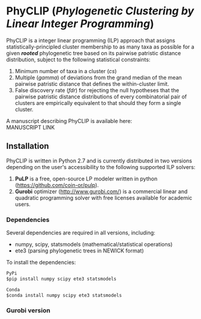 # PhyCLIP (_Phylogenetic Clustering by Linear Integer Programming_)

PhyCLIP is a integer linear programming (ILP) approach that assigns statistically-principled cluster membership to as many taxa as possible for a given **_rooted_** phylogenetic tree based on its pairwise patristic distance distribution, subject to the following statistical constraints: 
1. Minimum number of taxa in a cluster (_cs_)
2. Multiple (_gamma_) of deviations from the grand median of the mean pairwise patristic distance that defines the within-cluster limit.
3. False discovery rate (_fdr_) for rejecting the null hypotheses that the pairwise patristic distance distributions of every combinatorial pair of clusters are empirically equivalent to that should they form a single cluster.

A manuscript describing PhyCLIP is available here:  
MANUSCRIPT LINK

## Installation
PhyCLIP is written in Python 2.7 and is currently distributed in two versions depending on the user's accessibility to the following supported ILP solvers: 
1. **PuLP** is a free, open-source LP modeler written in python (https://github.com/coin-or/pulp). 
2. **Gurobi** optimizer (http://www.gurobi.com/) is a commercial linear and quadratic programming solver with free licenses available for academic users.
<!-- The GNU Linear Programmiong Kit (**GLPK**; https://www.gnu.org/software/glpk/) is a free and open-source package intended for solving large-scale linear programming, mixed integer programming, and other related problems. -->

### Dependencies 
Several dependencies are required in all versions, including: 
* numpy, scipy, statsmodels  (mathematical/statistical operations)
* ete3 (parsing phylogenetic trees in NEWICK format) 

To install the dependencies: 
```python
PyPi
$pip install numpy scipy ete3 statsmodels

Conda
$conda install numpy scipy ete3 statsmodels
```

### Gurobi version 
